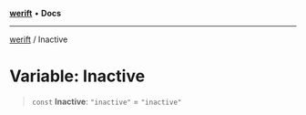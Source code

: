 [**werift**](../README.md) • **Docs**

***

[werift](../globals.md) / Inactive

# Variable: Inactive

> `const` **Inactive**: `"inactive"` = `"inactive"`
